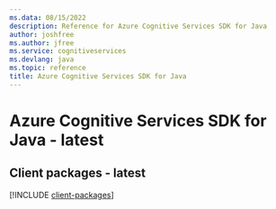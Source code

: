```yaml
---
ms.data: 08/15/2022
description: Reference for Azure Cognitive Services SDK for Java
author: joshfree
ms.author: jfree
ms.service: cognitiveservices
ms.devlang: java
ms.topic: reference
title: Azure Cognitive Services SDK for Java
---
```

# Azure Cognitive Services SDK for Java - latest

## Client packages - latest
[!INCLUDE [client-packages](cognitive-services-client-index.md)]
